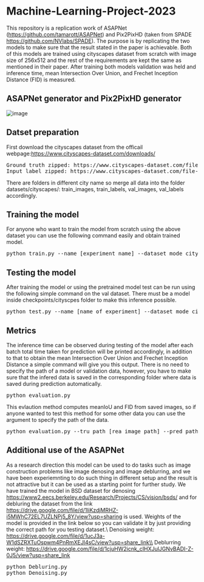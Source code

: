 # Machine-Learning-Project-2023
This repository is a replication work of ASAPNet (https://github.com/tamarott/ASAPNet) and Pix2PixHD (taken from SPADE https://github.com/NVlabs/SPADE). The purpose is by replicating the two models to make sure that the result stated in the paper is achievable. Both of this models are trained using cityscapes dataset from scratch with image size of 256x512 and the rest of the requirements are kept the same as mentioned in their paper.
After training both models validation was held and inference time, mean Intersection Over Union, and Frechet Inception Distance (FID) is measured.
## ASAPNet generator and Pix2PixHD generator
![image](https://user-images.githubusercontent.com/96078343/227195918-f459b5c3-b4a2-4d9a-86b8-8ce5afe69c15.png)
## Datset preparation
First download the cityscapes dataset from the officail webpage:https://www.cityscapes-dataset.com/downloads/
<pre>
Ground truth zipped: https://www.cityscapes-dataset.com/file-handling/?packageID=3
Input label zipped: https://www.cityscapes-dataset.com/file-handling/?packageID=1
</pre>
There are folders in different city name so merge all data into the folder datasets/cityscapes/: train_images, train_labels, val_images, val_labels accordingly.

## Training the model
For anyone who want to train the model from scratch using the above dataset you can use the following command easily and obtain trained model.
<pre>
python train.py --name [experiment_name] --dataset_mode cityscapes
</pre>
## Testing the model
After training the model or using the pretrained model test can be run using the following simple command on the val dataset. There must be a model inside checkpoints/cityscpes folder to make this inference possible.
<pre>
python test.py --name [name_of_experiment] --dataset_mode cityscapes --batchSize [batch size] --gpu_ids [ids of your gpu]
</pre>

## Metrics
The inference time can be observed during testing of the model after each batch total time taken for prediction will be printed accordingly, in addition to that to obtain the mean Intersection Over Union and Frechet Inception Distance a simple command will give you this output. There is no need to specify the path of a model or validation data, however, you have to make sure that the infered data is saved in the corresponding folder where data is saved during prediction automatically. 
<pre>
python evaluation.py
</pre>
This evlaution method computes meanIoU and FID from saved images, so if anyone wanted to test this method for some other data you can use the argument to specify the path of the data.
<pre>
python evaluation.py --tru_path [rea image path] --pred_path [generated image path] --label_path [mask path]
</pre>

## Additional use of the ASAPNet
As a research direction this model can be used to do tasks such as image construction problems like image denosing and image deblurring, and we have been experiemnting to do such thing in different setup and the result is not attractive but it can be used as a starting point for further study. We have trained  the model in BSD dataset for denosing https://www2.eecs.berkeley.edu/Research/Projects/CS/vision/bsds/ and for debluring the dataset from the link https://drive.google.com/file/d/1liKzdjMRHZ-i5MWhC72EL7UZLNPj5_8Y/view?usp=sharing is used. Weights of the model is provided in the link below so you can validate it by just providing the correct path for you testing dataset.\\
Denoising weight: https://drive.google.com/file/d/1ucJ3a-W1dSZRXTuOspwm4PnRmXEJl4sC/view?usp=share_link\\
Deblurring weight: https://drive.google.com/file/d/1cjuHW2icnk_cIHXJulJGNvBADI-Z-0J5/view?usp=share_link

<pre>
python Debluring.py
python Denoising.py
</pre>
